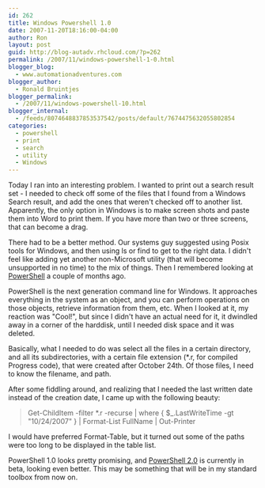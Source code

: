 ```yaml
---
id: 262
title: Windows Powershell 1.0
date: 2007-11-20T18:16:00-04:00
author: Ron
layout: post
guid: http://blog-autadv.rhcloud.com/?p=262
permalink: /2007/11/windows-powershell-1-0.html
blogger_blog:
  - www.automationadventures.com
blogger_author:
  - Ronald Bruintjes
blogger_permalink:
  - /2007/11/windows-powershell-10.html
blogger_internal:
  - /feeds/8074648837853537542/posts/default/7674475632055802854
categories:
  - powershell
  - print
  - search
  - utility
  - Windows
---
```

Today I ran into an interesting problem. I wanted to print out a search result set - I needed to check off some of the files that I found from a Windows Search result, and add the ones that weren't checked off to another list. Apparently, the only option in Windows is to make screen shots and paste them into Word to print them. If you have more than two or three screens, that can become a drag.

There had to be a better method. Our systems guy suggested using Posix tools for Windows, and then using ls or find to get to the right data. I didn't feel like adding yet another non-Microsoft utility (that will become unsupported in no time) to the mix of things. Then I remembered looking at [PowerShell](http://www.microsoft.com/windowsserver2003/technologies/management/powershell/default.mspx) a couple of months ago.

PowerShell is the next generation command line for Windows. It approaches everything in the system as an object, and you can perform operations on those objects, retrieve information from them, etc. When I looked at it, my reaction was "Cool!", but since I didn't have an actual need for it, it dwindled away in a corner of the harddisk, until I needed disk space and it was deleted.

Basically, what I needed to do was select all the files in a certain directory, and all its subdirectories, with a certain file extension (*.r, for compiled Progress code), that were created after October 24th. Of those files, I need to know the filename, and path.

After some fiddling around, and realizing that I needed the last written date instead of the creation date, I came up with the following beauty:

> Get-ChildItem -filter *.r -recurse | where { $_.LastWriteTime -gt "10/24/2007" } | Format-List FullName | Out-Printer

I would have preferred Format-Table, but it turned out some of the paths were too long to be displayed in the table list.

PowerShell 1.0 looks pretty promising, and [PowerShell 2.0](http://www.microsoft.com/downloads/details.aspx?FamilyID=60deac2b-975b-41e6-9fa0-c2fd6aa6bc89&displaylang=en) is currently in beta, looking even better. This may be something that will be in my standard toolbox from now on.